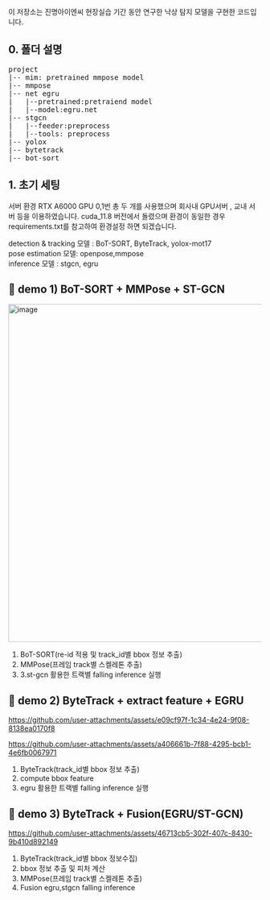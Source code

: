 
이 저장소는 진명아이엔씨 현장실습 기간 동안 연구한 낙상 탐지 모델을 구현한 코드입니다.

## 0. 폴더 설명
<pre>
project
|-- mim: pretrained mmpose model
|-- mmpose
|-- net egru
|   |--pretrained:pretraiend model
|   |--model:egru.net
|-- stgcn
|   |--feeder:preprocess
|   |--tools: preprocess 
|-- yolox
|-- bytetrack
|-- bot-sort
</pre>

## 1. 초기 세팅 
서버 환경 RTX A6000 GPU 0,1번 총 두 개를 사용했으며 회사내 GPU서버 , 교내 서버 등을 이용하였습니다.
cuda_11.8 버전에서 돌렸으며 환경이 동일한 경우 requirements.txt를 참고하여 환경설정 하면 되겠습니다.

detection & tracking 모델 : BoT-SORT, ByteTrack, yolox-mot17  
pose estimation 모델: openpose,mmpose  
inference 모델 : stgcn, egru 



## 🚀 demo 1) BoT-SORT + MMPose + ST-GCN
<img width="1208" height="671" alt="image" src="https://github.com/user-attachments/assets/6cdd23b0-def6-40db-9c0b-02083645ed06" />

1. BoT-SORT(re-id 적용 및 track_id별 bbox 정보 추출) 
2. MMPose(프레임 track별 스켈레톤 추출)
3. 3.st-gcn 활용한 트랙별 falling inference 실행

## 🚀 demo 2) ByteTrack + extract feature +  EGRU

https://github.com/user-attachments/assets/e09cf97f-1c34-4e24-9f08-8138ea0170f8



https://github.com/user-attachments/assets/a406661b-7f88-4295-bcb1-4e6fb0067971




1. ByteTrack(track_id별 bbox 정보 추출)
2. compute bbox feature
3. egru 활용한 트랙별 falling inference 실행
## 🚀 demo 3) ByteTrack + Fusion(EGRU/ST-GCN)



https://github.com/user-attachments/assets/46713cb5-302f-407c-8430-9b410d892149


1. ByteTrack(track_id별 bbox 정보수집) 
2. bbox 정보 추출 및 피처 계산  
3. MMPose(프레임 track별 스켈레톤 추출)
4. Fusion egru,stgcn falling inference 


